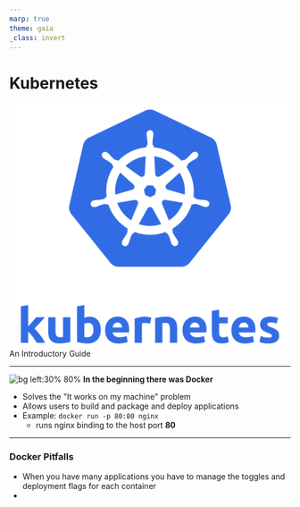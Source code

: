 ```yaml
---
marp: true
theme: gaia
_class: invert
---
```


# Kubernetes
![bg left:40% 80%](./img/kubernetes-logo.svg)
An Introductory Guide

---
![bg left:30% 80%](./img/docker-vector-logo.png)
**In the beginning there was Docker**
- Solves the "It works on my machine" problem
- Allows users to build and package and deploy applications
- Example: `docker run -p 80:80 nginx`
    - runs nginx binding to the host port **80**
---
### Docker Pitfalls
- When you have many applications you have to manage the toggles and deployment flags for each container
- 

